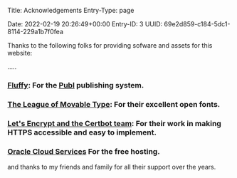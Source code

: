 Title: Acknowledgements
Entry-Type: page
        
Date: 2022-02-19 20:26:49+00:00
Entry-ID: 3
UUID: 69e2d859-c184-5dc1-8114-229a1b7f0fea

Thanks to the following folks for providing sofware and assets for this website:

.....

### [Fluffy](http://beesbuzz.biz/): For the [Publ](http://publ.plaidweb.site) publishing system.

### [The League of Movable Type](https://www.theleagueofmoveabletype.com/): For their excellent open fonts.

### [Let's Encrypt and](https://letsencrypt.org/)[ the Certbot team](https://certbot.eff.org/): For their work in making HTTPS accessible and easy to implement.

### [Oracle Cloud Services](https://www.oracle.com/cloud/oracle-cloud-services/) For the free hosting.

and thanks to my friends and family for all their support over the years.

